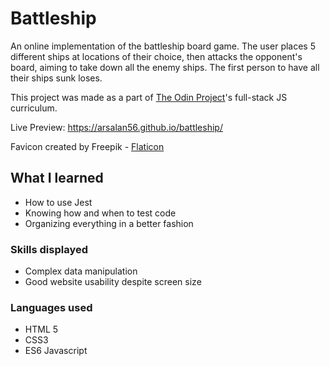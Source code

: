 # Battleship

An online implementation of the battleship board game. The user places 5 different ships at locations of their choice, then attacks the opponent's board, aiming to take down all the enemy ships. The first person to have all their ships sunk loses.

This project was made as a part of [The Odin Project](https://www.theodinproject.com/)'s full-stack JS curriculum.

Live Preview: https://arsalan56.github.io/battleship/

Favicon created by Freepik - [Flaticon](https://www.flaticon.com/free-icons/ship)

## What I learned

-   How to use Jest
-   Knowing how and when to test code
-   Organizing everything in a better fashion

### Skills displayed

-   Complex data manipulation
-   Good website usability despite screen size

### Languages used

-   HTML 5
-   CSS3
-   ES6 Javascript

